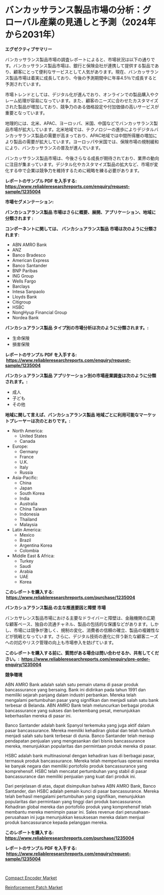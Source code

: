 <p><h1>バンカッサランス製品市場の分析：グローバル産業の見通しと予測（2024年から2031年）</h1></p><p><strong>エグゼクティブサマリー</strong></p>
<p><p>バンカッサランス製品市場の調査レポートによると、市場状況は以下の通りです。バンカッサランス製品市場は、銀行と保険会社が連携して提供する製品であり、顧客にとって便利なサービスとして人気があります。現在、バンカッサランス製品市場は着実に成長しており、今後の予測期間中に年率4.5％で成長すると予測されています。</p><p>市場トレンドとしては、デジタル化が進んでおり、オンラインでの製品購入やクレーム処理が容易になっています。また、顧客のニーズに合わせたカスタマイズされた製品が増加しており、競争力のある価格設定や付加価値の高いサービスが重要となっています。</p><p>地理的には、北米、APAC、ヨーロッパ、米国、中国などでバンカッサランス製品市場が拡大しています。北米地域では、テクノロジーの進歩によりデジタルバンカッサランス製品の需要が高まっており、APAC地域では中間所得層の増加により製品の需要が拡大しています。ヨーロッパや米国では、保険市場の規制緩和により、バンカッサランスの普及が進んでいます。</p><p>バンカッサランス製品市場は、今後さらなる成長が期待されており、業界の動向に注目が集まっています。デジタル化やカスタマイズ製品の拡大など、市場が変化する中で企業は競争力を維持するために戦略を練る必要があります。</p></p>
<p><strong>レポートのサンプル PDF を入手する: <a href="https://www.reliableresearchreports.com/enquiry/request-sample/1235004">https://www.reliableresearchreports.com/enquiry/request-sample/1235004</a></strong></p>
<p><strong>市場セグメンテーション:</strong></p>
<p><strong> バンカシュアランス製品 市場はさらに概要、展開、アプリケーション、地域に分類されます :</strong></p>
<p><strong>コンポーネントに関しては、 バンカシュアランス製品 市場は次のように分類されます: &nbsp;</strong></p>
<p><ul><li>ABN AMRO Bank</li><li>ANZ</li><li>Banco Bradesco</li><li>American Express</li><li>Banco Santander</li><li>BNP Paribas</li><li>ING Group</li><li>Wells Fargo</li><li>Barclays</li><li>Intesa Sanpaolo</li><li>Lloyds Bank</li><li>Citigroup</li><li>HSBC</li><li>NongHyup Financial Group</li><li>Nordea Bank</li></ul></p>
<p><strong> バンカシュアランス製品 タイプ別の市場分析は次のように分類されます。:</strong></p>
<p><ul><li>生命保険</li><li>損害保険</li></ul></p>
<p><strong>レポートのサンプル PDF を入手する: &nbsp;<a href="https://www.reliableresearchreports.com/enquiry/request-sample/1235004">https://www.reliableresearchreports.com/enquiry/request-sample/1235004</a></strong></p>
<p><strong> バンカシュアランス製品 アプリケーション別の市場産業調査は次のように分類されます。:</strong></p>
<p><ul><li>成人</li><li>子ども</li><li>その他</li></ul></p>
<p><strong>地域に関して言えば、バンカシュアランス製品 地域ごとに利用可能なマーケットプレーヤーは次のとおりです。:</strong></p>
<p><ul>
    <li>
        North America:
        <ul>
            <li>United States</li>
            <li>Canada</li>
        </ul>
    </li>
    <li>
        Europe:
        <ul>
            <li>Germany</li>
            <li>France</li>
            <li>U.K.</li>
            <li>Italy</li>
            <li>Russia</li>
        </ul>
    </li>
    <li>
        Asia-Pacific:
        <ul>
            <li>China</li>
            <li>Japan</li>
            <li>South Korea</li>
            <li>India</li>
            <li>Australia</li>
            <li>China Taiwan</li>
            <li>Indonesia</li>
            <li>Thailand</li>
            <li>Malaysia</li>
        </ul>
    </li>
    <li>
        Latin America:
        <ul>
            <li>Mexico</li>
            <li>Brazil</li>
            <li>Argentina Korea</li>
            <li>Colombia</li>
        </ul>
    </li>
    <li>
        Middle East & Africa:
        <ul>
            <li>Turkey</li>
            <li>Saudi</li>
            <li>Arabia</li>
            <li>UAE</li>
            <li>Korea</li>
        </ul>
    </li>
    </ul></p>
<p><strong>このレポートを購入する: &nbsp;<a href="https://www.reliableresearchreports.com/purchase/1235004">https://www.reliableresearchreports.com/purchase/1235004</a></strong></p>
<p><strong>バンカシュアランス製品 の主な推進要因と障壁 市場</strong></p>
<p><p>バンカサレンス製品市場における主要なドライバーと障壁は、金融機関の広範な顧客ベース、独自の流通チャネル、製品の包括的な保護などがあります。しかし、市場には競争が激しく、規制の変化、消費者の信頼の確立、製品の複雑性などが挑戦となっています。さらに、デジタル技術の進化に伴う新たな顧客ニーズへの対応やリスク管理の向上も市場参入を妨げています。</p></p>
<p><strong>このレポートを購入する前に、質問がある場合は問い合わせるか、共有してください。:&nbsp; <a href="https://www.reliableresearchreports.com/enquiry/pre-order-enquiry/1235004">https://www.reliableresearchreports.com/enquiry/pre-order-enquiry/1235004</a></strong></p>
<p><strong>競争環境</strong></p>
<p><p>ABN AMRO Bank adalah salah satu pemain utama di pasar produk bancassurance yang bersaing. Bank ini didirikan pada tahun 1991 dan memiliki sejarah panjang dalam industri perbankan. Mereka telah mengalami pertumbuhan pasar yang signifikan dan menjadi salah satu bank terbesar di Belanda. ABN AMRO Bank telah meluncurkan berbagai produk bancassurance yang sukses dan berkembang pesat, menunjukkan keberhasilan mereka di pasar ini.</p><p>Banco Santander adalah bank Spanyol terkemuka yang juga aktif dalam pasar bancassurance. Mereka memiliki kehadiran global dan telah tumbuh menjadi salah satu bank terbesar di dunia. Banco Santander telah meraup pendapatan penjualan yang mengesankan dari bisnis bancassurance mereka, menunjukkan popularitas dan permintaan produk mereka di pasar.</p><p>HSBC adalah bank multinasional dengan kehadiran luas di berbagai pasar, termasuk produk bancassurance. Mereka telah memperluas operasi mereka ke banyak negara dan memiliki portofolio produk bancassurance yang komprehensif. HSBC telah mencatat pertumbuhan yang stabil di pasar bancassurance dan memiliki penjualan yang kuat dari produk ini.</p><p>Dari penjelasan di atas, dapat disimpulkan bahwa ABN AMRO Bank, Banco Santander, dan HSBC adalah pemain kunci di pasar bancassurance. Mereka telah berhasil mengalami pertumbuhan yang signifikan, menunjukkan popularitas dan permintaan yang tinggi dari produk bancassurance. Kehadiran global mereka dan portofolio produk yang komprehensif telah membantu mereka memimpin pasar ini. Sales revenue dari perusahaan-perusahaan ini juga menunjukkan kesuksesan mereka dalam menjual produk bancassurance kepada pelanggan mereka.</p></p>
<p><strong>このレポートを購入する: &nbsp; <a href="https://www.reliableresearchreports.com/purchase/1235004">https://www.reliableresearchreports.com/purchase/1235004</a></strong></p>
<p><strong>レポートのサンプル PDF を入手する: &nbsp;<a href="https://www.reliableresearchreports.com/enquiry/request-sample/1235004">https://www.reliableresearchreports.com/enquiry/request-sample/1235004</a></strong><strong></strong></p>
<p>&nbsp;</p>
<p><p><a href="https://medium.com/@v25590012/compact-encoder-market-furnishes-information-on-market-share-market-trends-and-market-growth-18fb9e829e61">Compact Encoder Market</a></p><p><a href="https://nifty-kite-d51.notion.site/Reinforcement-Patch-Market-Research-Report-Reveals-The-Latest-Trends-And-Opportunities-of-this-Marke-596a02302d384f94affd0b9152c6b037">Reinforcement Patch Market</a></p></p>